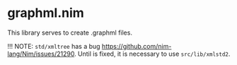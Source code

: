 # graphml.nim
This library serves to create .graphml files.


!!! NOTE: 
    `std/xmltree` has a bug https://github.com/nim-lang/Nim/issues/21290. Until is fixed, it is necessary to use `src/lib/xmlstd2`.


